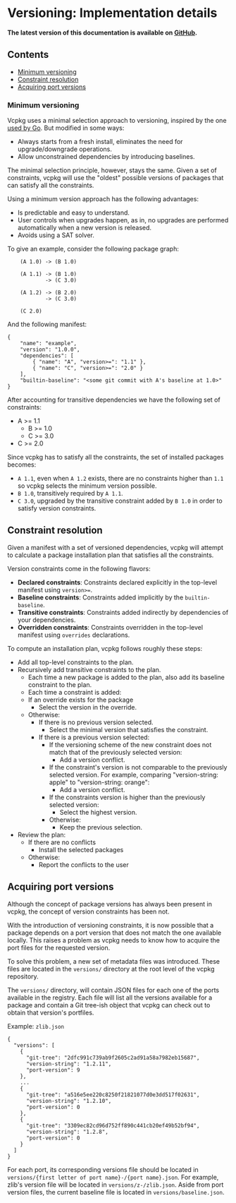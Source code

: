 # Versioning: Implementation details

**The latest version of this documentation is available on [GitHub](https://github.com/Microsoft/vcpkg/tree/master/docs/users/versioning.implementation-details.md).**

## Contents

* [Minimum versioning](#minimum-versioning)
* [Constraint resolution](#constraint-resolution)
* [Acquiring port versions](#acquiring-port-versions)


### Minimum versioning
Vcpkg uses a minimal selection approach to versioning, inspired by the one [used by Go](https://research.swtch.com/vgo-mvs). But modified in some ways:

* Always starts from a fresh install, eliminates the need for upgrade/downgrade operations.
* Allow unconstrained dependencies by introducing baselines.

The minimal selection principle, however, stays the same. Given a set of constraints, vcpkg will use the "oldest" possible versions of packages that can satisfy all the constraints.

Using a minimum version approach has the following advantages:
* Is predictable and easy to understand.
* User controls when upgrades happen, as in, no upgrades are performed automatically when a new version is released.
* Avoids using a SAT solver.

To give an example, consider the following package graph:
```
    (A 1.0) -> (B 1.0)

    (A 1.1) -> (B 1.0)
            -> (C 3.0)

    (A 1.2) -> (B 2.0)
            -> (C 3.0)

    (C 2.0)
```

And the following manifest:
```
{
    "name": "example",
    "version": "1.0.0",
    "dependencies": [
        { "name": "A", "version>=": "1.1" },
        { "name": "C", "version>=": "2.0" }
    ],
    "builtin-baseline": "<some git commit with A's baseline at 1.0>"
}
```

After accounting for transitive dependencies we have the following set of constraints:
* A >= 1.1
    * B >= 1.0
    * C >= 3.0
* C >= 2.0

Since vcpkg has to satisfy all the constraints, the set of installed packages becomes:

* `A 1.1`, even when `A 1.2` exists, there are no constraints higher than `1.1` so vcpkg selects the minimum version possible.
* `B 1.0`, transitively required by `A 1.1`.
* `C 3.0`, upgraded by the transitive constraint added by `B 1.0` in order to satisfy version constraints.

## Constraint resolution
Given a manifest with a set of versioned dependencies, vcpkg will attempt to calculate a package installation plan that satisfies all the constraints.

Version constraints come in the following flavors:
* **Declared constraints**: Constraints declared explicitly in the top-level manifest using `version>=`.
* **Baseline constraints**: Constraints added implicitly by the `builtin-baseline`.
* **Transitive constraints**: Constraints added indirectly by dependencies of your dependencies.
* **Overridden constraints**: Constraints overridden in the top-level manifest using `overrides` declarations.

To compute an installation plan, vcpkg follows roughly these steps:

* Add all top-level constraints to the plan.
* Recursively add transitive constraints to the plan.
    * Each time a new package is added to the plan, also add its baseline constraint to the plan.
    * Each time a constraint is added:
    * If an override exists for the package
        * Select the version in the override.
    * Otherwise:
        * If there is no previous version selected.
            * Select the minimal version that satisfies the constraint.
        * If there is a previous version selected:
            * If the versioning scheme of the new constraint does not match that of the previously selected version:
                * Add a version conflict.
            * If the constraint's version is not comparable to the previously selected version. For example, comparing "version-string: apple" to "version-string: orange":
                * Add a version conflict.
            * If the constraints version is higher than the previously selected version:
                * Select the highest version.
            * Otherwise:
                * Keep the previous selection.
* Review the plan:
  * If there are no conflicts
    * Install the selected packages
  * Otherwise:
    * Report the conflicts to the user

## Acquiring port versions
Although the concept of package versions has always been present in vcpkg, the concept of version constraints has been not.

With the introduction of versioning constraints, it is now possible that a package depends on a port version that does not match the one available locally. This raises a problem as vcpkg needs to know how to acquire the port files for the requested version.

To solve this problem, a new set of metadata files was introduced. These files are located in the `versions/` directory at the root level of the vcpkg repository.

The `versions/` directory, will contain JSON files for each one of the ports available in the registry. Each file will list all the versions available for a package and contain a Git tree-ish object that vcpkg can check out to obtain that version's portfiles.

Example: `zlib.json`

```
{
  "versions": [
    {
      "git-tree": "2dfc991c739ab9f2605c2ad91a58a7982eb15687",
      "version-string": "1.2.11",
      "port-version": 9
    },
    ...
    {
      "git-tree": "a516e5ee220c8250f21821077d0e3dd517f02631",
      "version-string": "1.2.10",
      "port-version": 0
    },
    {
      "git-tree": "3309ec82cd96d752ff890c441cb20ef49b52bf94",
      "version-string": "1.2.8",
      "port-version": 0
    }
  ]
}
```

For each port, its corresponding versions file should be located in `versions/{first letter of port name}-/{port name}.json`. For example, zlib's version file will be located in `versions/z-/zlib.json`. Aside from port version files, the current baseline file is located in `versions/baseline.json`.

